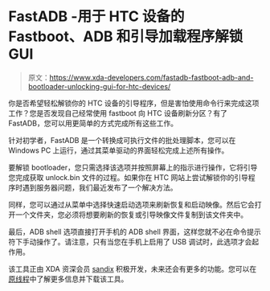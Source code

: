 # FastADB -用于 HTC 设备的 Fastboot、ADB 和引导加载程序解锁 GUI

> 原文：<https://www.xda-developers.com/fastadb-fastboot-adb-and-bootloader-unlocking-gui-for-htc-devices/>

你是否希望轻松解锁你的 HTC 设备的引导程序，但是害怕使用命令行来完成这项工作？您是否发现自己经常使用 fastboot 向 HTC 设备刷新分区？有了 FastADB，您可以用更简单的方式完成所有这些工作。

针对初学者，FastADB 是一个转换成可执行文件的批处理脚本，您可以在 Windows PC 上运行，通过其菜单驱动的界面轻松完成上述所有操作。

要解锁 bootloader，您只需选择该选项并按照屏幕上的指示进行操作，它将引导您完成获取 unlock.bin 文件的过程。如果你在 HTC 网站上尝试解锁你的引导程序时遇到服务器问题，我们最近发布了一个解决方法。

同样，您可以通过从菜单中选择快速启动选项来刷新恢复和启动映像。然后它会打开一个文件夹，您必须将想要刷新的恢复或引导映像文件复制到该文件夹中。

最后，ADB shell 选项直接打开手机的 ADB shell 界面，这样您就不必在命令提示符下手动操作了。请注意，只有当您在手机上启用了 USB 调试时，此选项才会起作用。

该工具正由 XDA 资深会员 [sandix](http://forum.xda-developers.com/member.php?u=3100103) 积极开发，未来还会有更多的功能。您可以在[原线程](http://forum.xda-developers.com/showthread.php?t=1874014)中了解更多信息并下载该工具。
